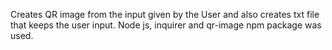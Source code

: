 Creates QR image from the input given by the User and also creates txt file that keeps the user input. Node js, inquirer and qr-image npm package was used.
